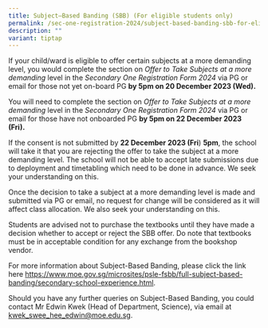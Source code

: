 ```yaml
---
title: Subject–Based Banding (SBB) (For eligible students only)
permalink: /sec-one-registration-2024/subject-based-banding-sbb-for-eligible-students-only/
description: ""
variant: tiptap
---
```

<p>If your child/ward is eligible to offer certain subjects at a more demanding level, you would complete the section on <em>Offer to Take Subjects at a more demanding </em>level in the <em>Secondary One Registration Form 2024 </em>via PG or email for those not yet on-board PG <strong>by 5pm on 20 December 2023 (Wed).</strong></p><p>You will need to complete the section on <em>Offer to Take Subjects at a more demanding </em>level in the <em>Secondary One Registration Form 2024 </em>via PG or email for those have not onboarded PG <strong>by 5pm on 22 December 2023 (Fri).</strong></p><p>If the consent is not submitted by <strong>22 December 2023 (Fri</strong>) <strong>5pm</strong>, the school will take it that you are rejecting the offer to take the subject at a more demanding level. The school will not be able to accept late submissions due to deployment and timetabling which need to be done in advance. We seek your understanding on this.</p><p>Once the decision to take a subject at a more demanding level is made and submitted via PG or email, no request for change will be considered as it will affect class allocation. We also seek your understanding on this.</p><p>Students are advised not to purchase the textbooks until they have made a decision whether to accept or reject the SBB offer. Do note that textbooks must be in acceptable condition for any exchange from the bookshop vendor.</p><p>For more information about Subject-Based Banding, please click the link here <a href="https://www.moe.gov.sg/microsites/psle-fsbb/full-subject-based-banding/secondary-school-experience.html" rel="noopener noreferrer nofollow" target="_blank">https://www.moe.gov.sg/microsites/psle-fsbb/full-subject-based-banding/secondary-school-experience.html</a>.</p><p>Should you have any further queries on Subject-Based Banding, you could contact Mr Edwin Kwek (Head of Department, Science), via email at <a href="mailto:tham_peck_fun@moe.edu.sg" rel="noopener noreferrer nofollow" target="_blank">kwek_swee_hee_edwin@moe.edu.sg</a>.</p>